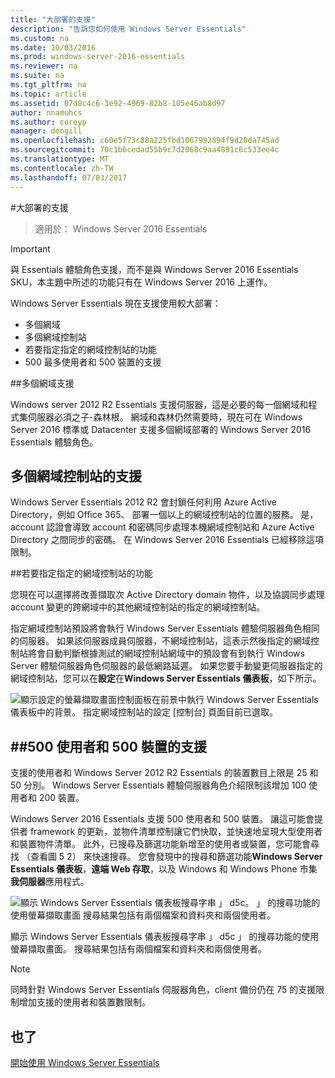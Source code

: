 ```yaml
---
title: "大部署的支援"
description: "告訴您如何使用 Windows Server Essentials"
ms.custom: na
ms.date: 10/03/2016
ms.prod: windows-server-2016-essentials
ms.reviewer: na
ms.suite: na
ms.tgt_pltfrm: na
ms.topic: article
ms.assetid: 07d0c4c6-3e92-4969-82b8-105e46ab8d97
author: nnamuhcs
ms.author: coreyp
manager: dongill
ms.openlocfilehash: c60e5f73c88a225fbd1067992894f9d20da745ad
ms.sourcegitcommit: 70c1b6cedad55b9c7d2068c9aa4891c6c533ee4c
ms.translationtype: MT
ms.contentlocale: zh-TW
ms.lasthandoff: 07/03/2017
---
```

#<a name="support-for-larger-deployments"></a>大部署的支援

>適用於： Windows Server 2016 Essentials

> [!IMPORTANT]  
> 與 Essentials 體驗角色支援，而不是與 Windows Server 2016 Essentials SKU，本主題中所述的功能只有在 Windows Server 2016 上運作。


Windows Server Essentials 現在支援使用較大部署：

- 多個網域
- 多個網域控制站
- 若要指定指定的網域控制站的功能
- 500 最多使用者和 500 裝置的支援

##<a name="support-for-multiple-domains"></a>多個網域支援

Windows server 2012 R2 Essentials 支援伺服器，這是必要的每一個網域和程式集伺服器必須之子-森林根。 網域和森林仍然需要時，現在可在 Windows Server 2016 標準或 Datacenter 支援多個網域部署的 Windows Server 2016 Essentials 體驗角色。

## <a name="support-for-multiple-domain-controllers"></a>多個網域控制站的支援

 Windows Server Essentials 2012 R2 會封鎖任何利用 Azure Active Directory，例如 Office 365、 部署一個以上的網域控制站的位置的服務。 是，account 認證會導致 account 和密碼同步處理本機網域控制站和 Azure Active Directory 之間同步的密碼。 在 Windows Server 2016 Essentials 已經移除這項限制。

##<a name="ability-to-specify-a-designated-domain-controller"></a>若要指定指定的網域控制站的功能

您現在可以選擇將改善擷取次 Active Directory domain 物件，以及協調同步處理 account 變更的跨網域中的其他網域控制站的指定的網域控制站。

指定網域控制站預設將會執行 Windows Server Essentials 體驗伺服器角色相同的伺服器。 如果該伺服器成員伺服器，不網域控制站，這表示然後指定的網域控制站將會自動判斷根據測試的網域控制站網域中的預設會有到執行 Windows Server 體驗伺服器角色伺服器的最低網路延遲。 如果您要手動變更伺服器指定的網域控制站，您可以在**設定**在**Windows Server Essentials 儀表板**，如下所示。

![顯示設定的螢幕擷取畫面控制面板在前景中執行 Windows Server Essentials 儀表板中的背景。 指定網域控制站的設定 [控制台] 頁面目前已選取。](media/larger-deployments-1.PNG)

##<a name="support-for-500-users-and-500-devices"></a>500 使用者和 500 裝置的支援
-------------------------------------

支援的使用者和 Windows Server 2012 R2 Essentials 的裝置數目上限是 25 和 50 分別。 Windows Server Essentials 體驗伺服器角色介紹限制該增加 100 使用者和 200 裝置。

Windows Server 2016 Essentials 支援 500 使用者和 500 裝置。 讓這可能會提供者 framework 的更新，並物件清單控制讓它們快取，並快速地呈現大型使用者和裝置物件清單。 此外，已搜尋及篩選功能新增至的使用者或裝置，您可能會尋找 （查看圖 5 2） 來快速搜尋。 您會發現中的搜尋和篩選功能**Windows Server Essentials 儀表板**，**遠端 Web 存取**，以及 Windows 和 Windows Phone 市集**我伺服器**應用程式。

![顯示 Windows Server Essentials 儀表板搜尋字串 」 d5c。 」 的搜尋功能的使用螢幕擷取畫面 搜尋結果包括有兩個檔案和資料夾和兩個使用者。](media/larger-deployments-2.PNG)

顯示 Windows Server Essentials 儀表板搜尋字串 」 d5c 」 的搜尋功能的使用螢幕擷取畫面。 搜尋結果包括有兩個檔案和資料夾和兩個使用者。

> [!NOTE]  
> 同時針對 Windows Server Essentials 伺服器角色，client 備份仍在 75 的支援限制增加支援的使用者和裝置數限制。

<a name="see-also"></a>也了
--------
[開始使用 Windows Server Essentials](get-started.md)